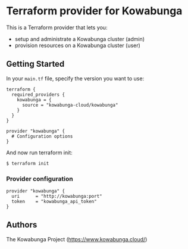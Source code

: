 # Terraform provider for Kowabunga

This is a Terraform provider that lets you:

- setup and administrate a Kowabunga cluster (admin)
- provision resources on a Kowabunga cluster (user)

## Getting Started

In your `main.tf` file, specify the version you want to use:

```hcl
terraform {
  required_providers {
    kowabunga = {
      source = "kowabunga-cloud/kowabunga"
    }
  }
}

provider "kowabunga" {
  # Configuration options
}
```

And now run terraform init:

```sh
$ terraform init
```

### Provider configuration

```hcl
provider "kowabunga" {
  uri      = "http://kowabunga:port"
  token    = "kowabunga_api_token"
}
```

## Authors

The Kowabunga Project (https://www.kowabunga.cloud/)
